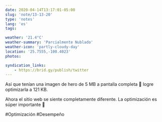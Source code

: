 ```yaml
---
date: 2020-04-14T13:17:01-05:00
slug: 'note/13-13-20'
type: 'notes'
lang: 'es'
tags:

weather: '21.4°C'
weather-summary: 'Parcialmente Nublado'
weather-icon: 'partly-cloudy-day'
location: '25.7555,-100.4023'
photos:

syndication_links:
    - https://brid.gy/publish/twitter
---
```

Así que tenían una imagen de hero de 5 MB a pantalla completa 🤯 logre optimizarla a 121 KB. 

Ahora el sitio web se siente completamente diferente. La optimización es súper importante 🙂

#Optimización #Desempeño